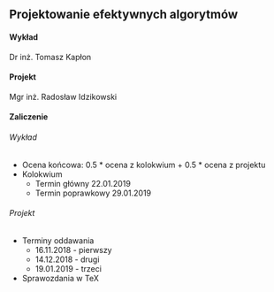 ## Projektowanie efektywnych algorytmów

#### Wykład
Dr inż. Tomasz Kapłon

#### Projekt
Mgr inż. Radosław Idzikowski

#### Zaliczenie
###### Wykład
* Ocena końcowa: 0.5 * ocena z kolokwium + 0.5 * ocena z projektu
* Kolokwium
	* Termin główny 22.01.2019
	* Termin poprawkowy 29.01.2019

###### Projekt
* Terminy oddawania
	* 16.11.2018 - pierwszy
	* 14.12.2018 - drugi
	* 19.01.2019 - trzeci
* Sprawozdania w TeX
